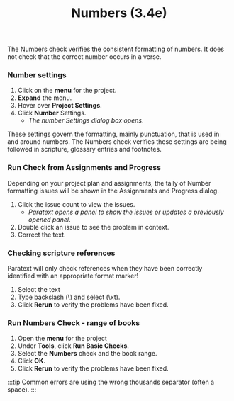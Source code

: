 ﻿---
title: Numbers (3.4e)
---
The Numbers check verifies the consistent formatting of numbers. It does not check that the correct number occurs in a verse.

### Number settings

1.  Click on the **menu** for the project.
1.  **Expand** the menu.
1.  Hover over **Project Settings**.
1.  Click **Number** Settings.  
    -  *The number Settings dialog box opens*.

These settings govern the formatting, mainly punctuation, that is used in and around numbers. The Numbers check verifies these settings are being followed in scripture, glossary entries and footnotes.

### Run Check from Assignments and Progress

Depending on your project plan and assignments, the tally of Number formatting issues will be shown in the Assignments and Progress dialog.

1.  Click the issue count to view the issues.  
    -  *Paratext opens a panel to show the issues or updates a previously opened panel*.
1.  Double click an issue to see the problem in context.
1.  Correct the text.

### Checking scripture references

Paratext will only check references when they have been correctly identified with an appropriate format marker!

1.  Select the text
1.  Type backslash (\\) and select (\\xt).
1.  Click **Rerun** to verify the problems have been fixed.

### Run Numbers Check - range of books

1.  Open the **menu** for the project
1.  Under **Tools**, click **Run Basic Checks**.
1.  Select the **Numbers** check and the book range.
1.  Click **OK**.
1.  Click **Rerun** to verify the problems have been fixed.

:::tip
Common errors are using the wrong thousands separator (often a space).
:::
